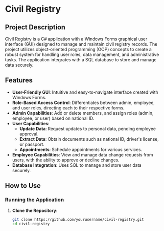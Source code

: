 # Civil Registry

## Project Description
Civil Registry is a C# application with a Windows Forms graphical user interface (GUI) designed to manage and maintain civil registry records. The project utilizes object-oriented programming (OOP) concepts to create a robust system for handling user roles, data management, and administrative tasks. The application integrates with a SQL database to store and manage data securely.

## Features
- **User-Friendly GUI**: Intuitive and easy-to-navigate interface created with Windows Forms.
- **Role-Based Access Control**: Differentiates between admin, employee, and user roles, directing each to their respective forms.
- **Admin Capabilities**: Add or delete members, and assign roles (admin, employee, or user) based on national ID.
- **User Capabilities**: 
  - **Update Data**: Request updates to personal data, pending employee approval.
  - **Extract Data**: Obtain documents such as national ID, driver's license, or passport.
  - **Appointments**: Schedule appointments for various services.
- **Employee Capabilities**: View and manage data change requests from users, with the ability to approve or decline changes.
- **Database Integration**: Uses SQL to manage and store user data securely.

## How to Use
### Running the Application
1. **Clone the Repository**:
   ```bash
   git clone https://github.com/yourusername/civil-registry.git
   cd civil-registry
